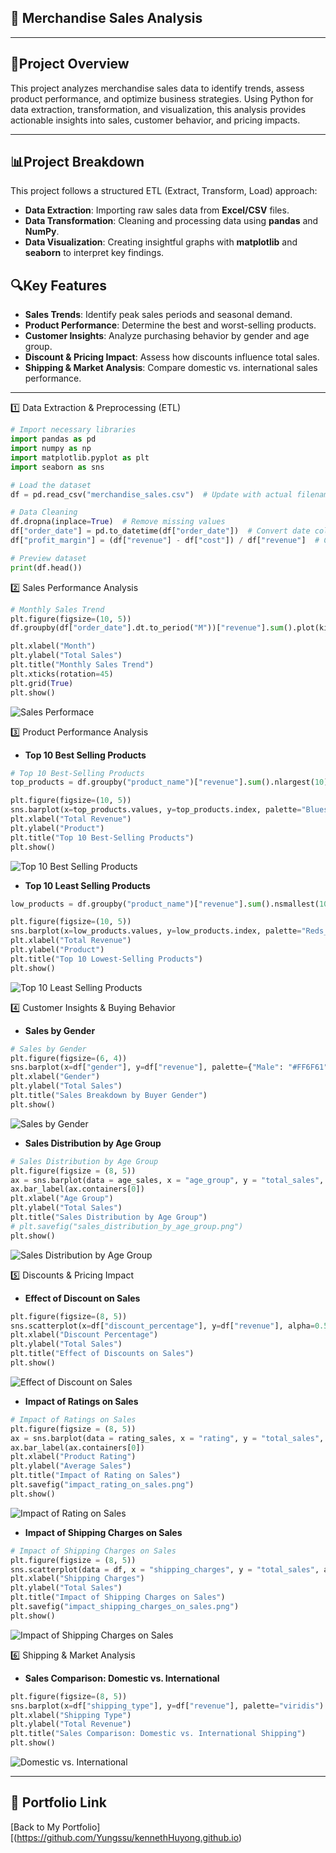 ## 🛒 Merchandise Sales Analysis 
---
## 🧠Project Overview
This project analyzes merchandise sales data to identify trends, assess product performance, and optimize business strategies. Using Python for data extraction, transformation, and visualization, this analysis provides actionable insights into sales, customer behavior, and pricing impacts.

---
## 📊Project Breakdown
This project follows a structured ETL (Extract, Transform, Load) approach:

- **Data Extraction**: Importing raw sales data from **Excel/CSV** files.
- **Data Transformation**: Cleaning and processing data using **pandas** and **NumPy**.
- **Data Visualization**: Creating insightful graphs with **matplotlib** and **seaborn** to interpret key findings.

## 🔍Key Features
- **Sales Trends**: Identify peak sales periods and seasonal demand.
- **Product Performance**: Determine the best and worst-selling products.
- **Customer Insights**: Analyze purchasing behavior by gender and age group.
- **Discount & Pricing Impact**: Assess how discounts influence total sales.
- **Shipping & Market Analysis**: Compare domestic vs. international sales performance.
---
1️⃣ Data Extraction & Preprocessing (ETL)
``` python
# Import necessary libraries
import pandas as pd
import numpy as np
import matplotlib.pyplot as plt
import seaborn as sns

# Load the dataset
df = pd.read_csv("merchandise_sales.csv")  # Update with actual filename

# Data Cleaning
df.dropna(inplace=True)  # Remove missing values
df["order_date"] = pd.to_datetime(df["order_date"])  # Convert date column
df["profit_margin"] = (df["revenue"] - df["cost"]) / df["revenue"]  # Calculate profit margin

# Preview dataset
print(df.head())
```

2️⃣ Sales Performance Analysis
``` python
# Monthly Sales Trend
plt.figure(figsize=(10, 5))
df.groupby(df["order_date"].dt.to_period("M"))["revenue"].sum().plot(kind="line", marker="o", color="#4C72B0")

plt.xlabel("Month")
plt.ylabel("Total Sales")
plt.title("Monthly Sales Trend")
plt.xticks(rotation=45)
plt.grid(True)
plt.show()
```
![Sales Performace](https://github.com/Yungssu/PythonAnalysis/blob/main/Python_Analysis/monthly_sales_trend.png)

3️⃣ Product Performance Analysis
- **Top 10 Best Selling Products**
``` python
# Top 10 Best-Selling Products
top_products = df.groupby("product_name")["revenue"].sum().nlargest(10)

plt.figure(figsize=(10, 5))
sns.barplot(x=top_products.values, y=top_products.index, palette="Blues_r")
plt.xlabel("Total Revenue")
plt.ylabel("Product")
plt.title("Top 10 Best-Selling Products")
plt.show()

```
![Top 10 Best Selling Products](https://github.com/Yungssu/PythonAnalysis/blob/main/Python_Analysis/top10_best_selling_products.png)
- **Top 10 Least Selling Products**
``` python
low_products = df.groupby("product_name")["revenue"].sum().nsmallest(10)

plt.figure(figsize=(10, 5))
sns.barplot(x=low_products.values, y=low_products.index, palette="Reds_r")
plt.xlabel("Total Revenue")
plt.ylabel("Product")
plt.title("Top 10 Lowest-Selling Products")
plt.show()
```
![Top 10 Least Selling Products](https://github.com/Yungssu/PythonAnalysis/blob/main/Python_Analysis/top10_least_selling_products.png)

4️⃣ Customer Insights & Buying Behavior
- **Sales by Gender**
``` python
# Sales by Gender
plt.figure(figsize=(6, 4))
sns.barplot(x=df["gender"], y=df["revenue"], palette={"Male": "#FF6F61", "Female": "#6B5B95"})
plt.xlabel("Gender")
plt.ylabel("Total Sales")
plt.title("Sales Breakdown by Buyer Gender")
plt.show()
```
![Sales by Gender](https://github.com/Yungssu/PythonAnalysis/blob/main/Python_Analysis/sales_by_buyer_gender.png)

- **Sales Distribution by Age Group**
``` python
# Sales Distribution by Age Group
plt.figure(figsize = (8, 5))
ax = sns.barplot(data = age_sales, x = "age_group", y = "total_sales", palette = "cool")
ax.bar_label(ax.containers[0])
plt.xlabel("Age Group")
plt.ylabel("Total Sales")
plt.title("Sales Distribution by Age Group")
# plt.savefig("sales_distribution_by_age_group.png")
plt.show()
```
![Sales Distribution by Age Group](https://github.com/Yungssu/PythonAnalysis/blob/main/Python_Analysis/sales_distribution_by_age_group.png)

5️⃣ Discounts & Pricing Impact
- **Effect of Discount on Sales**
``` python
plt.figure(figsize=(8, 5))
sns.scatterplot(x=df["discount_percentage"], y=df["revenue"], alpha=0.5, color="#FFA07A")
plt.xlabel("Discount Percentage")
plt.ylabel("Total Sales")
plt.title("Effect of Discounts on Sales")
plt.show()
```
![Effect of Discount on Sales](https://github.com/Yungssu/PythonAnalysis/blob/main/Python_Analysis/effect_discount_on_sales.png)

- **Impact of Ratings on Sales**
``` python
# Impact of Ratings on Sales
plt.figure(figsize = (8, 5))
ax = sns.barplot(data = rating_sales, x = "rating", y = "total_sales", palette = "viridis")
ax.bar_label(ax.containers[0])
plt.xlabel("Product Rating")
plt.ylabel("Average Sales")
plt.title("Impact of Rating on Sales")
plt.savefig("impact_rating_on_sales.png")
plt.show()
```
![Impact of Rating on Sales](https://github.com/Yungssu/PythonAnalysis/blob/main/Python_Analysis/impact_of_rating_on_sales.png)


- **Impact of Shipping Charges on Sales**
``` python
# Impact of Shipping Charges on Sales
plt.figure(figsize = (8, 5))
sns.scatterplot(data = df, x = "shipping_charges", y = "total_sales", alpha = 0.6, color = "#ff4c4c")
plt.xlabel("Shipping Charges")
plt.ylabel("Total Sales")
plt.title("Impact of Shipping Charges on Sales")
plt.savefig("impact_shipping_charges_on_sales.png")
plt.show()
```
![Impact of Shipping Charges on Sales](https://github.com/Yungssu/PythonAnalysis/blob/main/Python_Analysis/impact_of_shipping_cahrges_on_sales.png)

6️⃣ Shipping & Market Analysis
- **Sales Comparison: Domestic vs. International**
``` python
plt.figure(figsize=(8, 5))
sns.barplot(x=df["shipping_type"], y=df["revenue"], palette="viridis")
plt.xlabel("Shipping Type")
plt.ylabel("Total Revenue")
plt.title("Sales Comparison: Domestic vs. International Shipping")
plt.show()
```
![Domestic vs. International](https://github.com/Yungssu/PythonAnalysis/blob/main/Python_Analysis/domestic_vs_internationalshipping.png)

---
## 🔗 Portfolio Link  
[Back to My Portfolio][(https://github.com/Yungssu/kennethHuyong.github.io)
